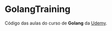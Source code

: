 # GolangTraining
Código das aulas do curso de **Golang** da [Udemy](https://www.udemy.com/learn-how-to-code).

